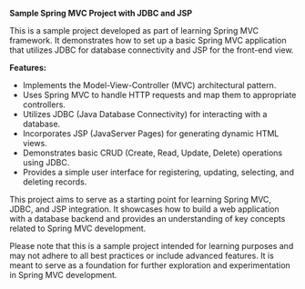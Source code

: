 **Sample Spring MVC Project with JDBC and JSP**

This is a sample project developed as part of learning Spring MVC framework. It demonstrates how to set up a basic Spring MVC application that utilizes JDBC for database connectivity and JSP for the front-end view.

**Features:**
- Implements the Model-View-Controller (MVC) architectural pattern.
- Uses Spring MVC to handle HTTP requests and map them to appropriate controllers.
- Utilizes JDBC (Java Database Connectivity) for interacting with a database.
- Incorporates JSP (JavaServer Pages) for generating dynamic HTML views.
- Demonstrates basic CRUD (Create, Read, Update, Delete) operations using JDBC.
- Provides a simple user interface for registering, updating, selecting, and deleting records.

This project aims to serve as a starting point for learning Spring MVC, JDBC, and JSP integration. It showcases how to build a web application with a database backend and provides an understanding of key concepts related to Spring MVC development.

Please note that this is a sample project intended for learning purposes and may not adhere to all best practices or include advanced features. It is meant to serve as a foundation for further exploration and experimentation in Spring MVC development.

